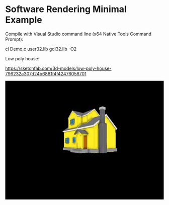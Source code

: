 # Software Rendering Minimal Example

Compile with Visual Studio command line (x64 Native Tools Command Prompt):

cl Demo.c user32.lib gdi32.lib -O2

Low poly house:

https://sketchfab.com/3d-models/low-poly-house-796232a307d24b6881f4f42476058701

![alt text](Image.gif)
